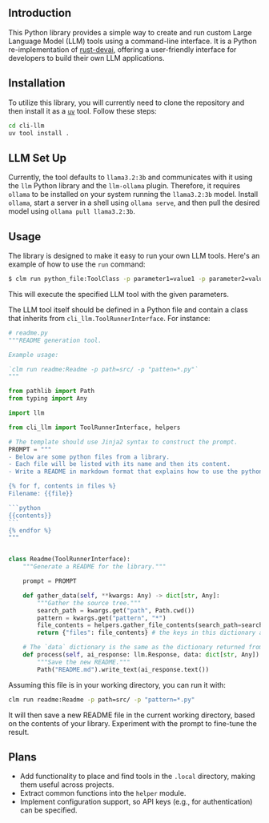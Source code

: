 ## Introduction

This Python library provides a simple way to create and run custom Large
Language Model (LLM) tools using a command-line interface. It is a Python
re-implementation of [rust-devai](https://github.com/jeremychone/rust-devai),
offering a user-friendly interface for developers to build their own LLM
applications.

## Installation

To utilize this library, you will currently need to clone the repository and
then install it as a [`uv`](https://docs.astral.sh/uv/) tool. Follow these
steps:

```bash
cd cli-llm
uv tool install .
```

## LLM Set Up

Currently, the tool defaults to `llama3.2:3b` and communicates with it using
the `llm` Python library and the `llm-ollama` plugin. Therefore, it requires
`ollama` to be installed on your system running the `llama3.2:3b` model.
Install `ollama`, start a server in a shell using `ollama serve`, and then pull
the desired model using `ollama pull llama3.2:3b`.

## Usage

The library is designed to make it easy to run your own LLM tools. Here's an
example of how to use the `run` command:

```bash
$ clm run python_file:ToolClass -p parameter1=value1 -p parameter2=value2
```

This will execute the specified LLM tool with the given parameters.

The LLM tool itself should be defined in a Python file and contain a class that
inherits from `cli_llm.ToolRunnerInterface`. For instance:

````python
# readme.py
"""README generation tool.

Example usage:

`clm run readme:Readme -p path=src/ -p "patten=*.py"`
"""

from pathlib import Path
from typing import Any

import llm

from cli_llm import ToolRunnerInterface, helpers

# The template should use Jinja2 syntax to construct the prompt.
PROMPT = """
- Below are some python files from a library.
- Each file will be listed with its name and then its content.
- Write a README in markdown format that explains how to use the python library.

{% for f, contents in files %}
Filename: {{file}}

```python
{{contents}}
```
{% endfor %}
"""


class Readme(ToolRunnerInterface):
    """Generate a README for the library."""

    prompt = PROMPT

    def gather_data(self, **kwargs: Any) -> dict[str, Any]:
        """Gather the source tree."""
        search_path = kwargs.get("path", Path.cwd())
        pattern = kwargs.get("pattern", "*")
        file_contents = helpers.gather_file_contents(search_path=search_path, pattern=pattern)
        return {"files": file_contents} # the keys in this dictionary are used in the prompt template

    # The `data` dictionary is the same as the dictionary returned from the gather_data method above
    def process(self, ai_response: llm.Response, data: dict[str, Any]) -> None:
        """Save the new README."""
        Path("README.md").write_text(ai_response.text())

````

Assuming this file is in your working directory, you can run it with:

```bash
clm run readme:Readme -p path=src/ -p "pattern=*.py"
```

It will then save a new README file in the current working directory, based on
the contents of your library. Experiment with the prompt to fine-tune the
result.

## Plans

- Add functionality to place and find tools in the `.local` directory, making them useful across projects.
- Extract common functions into the `helper` module.
- Implement configuration support, so API keys (e.g., for authentication) can be specified.
